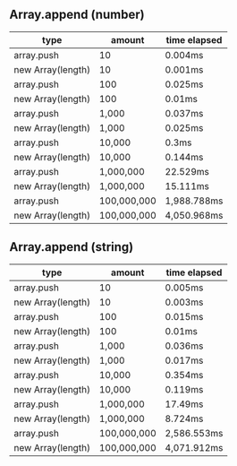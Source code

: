 ## Array.append (number)

|type|amount|time elapsed|
|-|-|-|
array.push|10|0.004ms
new Array(length)|10|0.001ms
array.push|100|0.025ms
new Array(length)|100|0.01ms
array.push|1,000|0.037ms
new Array(length)|1,000|0.025ms
array.push|10,000|0.3ms
new Array(length)|10,000|0.144ms
array.push|1,000,000|22.529ms
new Array(length)|1,000,000|15.111ms
array.push|100,000,000|1,988.788ms
new Array(length)|100,000,000|4,050.968ms
## Array.append (string)

|type|amount|time elapsed|
|-|-|-|
array.push|10|0.005ms
new Array(length)|10|0.003ms
array.push|100|0.015ms
new Array(length)|100|0.01ms
array.push|1,000|0.036ms
new Array(length)|1,000|0.017ms
array.push|10,000|0.354ms
new Array(length)|10,000|0.119ms
array.push|1,000,000|17.49ms
new Array(length)|1,000,000|8.724ms
array.push|100,000,000|2,586.553ms
new Array(length)|100,000,000|4,071.912ms
